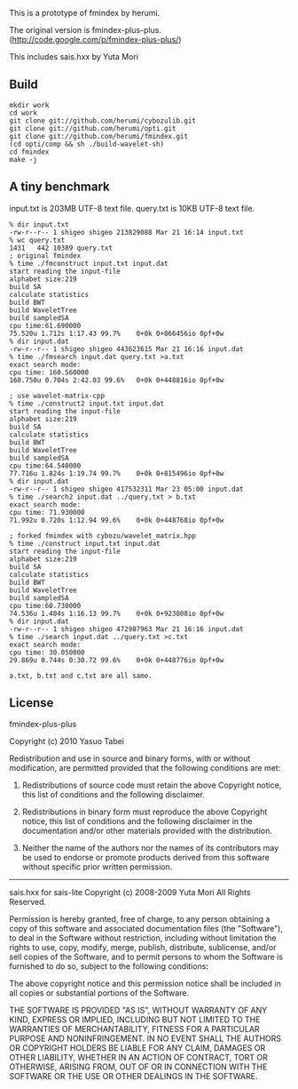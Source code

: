
This is a prototype of fmindex by herumi.

The original version is fmindex-plus-plus.
(http://code.google.com/p/fmindex-plus-plus/)

This includes sais.hxx by Yuta Mori

Build
-------------

    mkdir work
    cd work
    git clone git://github.com/herumi/cybozulib.git
    git clone git://github.com/herumi/opti.git
    git clone git://github.com/herumi/fmindex.git
    (cd opti/comp && sh ./build-wavelet-sh)
    cd fmindex
    make -j


A tiny benchmark
-------------
input.txt is 203MB UTF-8 text file.
query.txt is 10KB UTF-8 text file.

    % dir input.txt
    -rw-r--r-- 1 shigeo shigeo 213829088 Mar 21 16:14 input.txt
    % wc query.txt
    1431   442 10389 query.txt
    ; original fmindex
    % time ./fmconstruct input.txt input.dat
    start reading the input-file
    alphabet size:219
    build SA
    calculate statistics
    build BWT
    build WaveletTree
    build sampledSA
    cpu time:61.690000
    75.520u 1.712s 1:17.43 99.7%    0+0k 0+866456io 0pf+0w
    % dir input.dat
    -rw-r--r-- 1 shigeo shigeo 443623615 Mar 21 16:16 input.dat
    % time ./fmsearch input.dat query.txt >a.txt
    exact search mode:
    cpu time: 160.560000
    160.750u 0.704s 2:42.03 99.6%   0+0k 0+448816io 0pf+0w

    ; use wavelet-matrix-cpp
    % time ./construct2 input.txt input.dat
    start reading the input-file
    alphabet size:219
    build SA
    calculate statistics
    build BWT
    build WaveletTree
    build sampledSA
    cpu time:64.540000
    77.716u 1.824s 1:19.74 99.7%    0+0k 0+815496io 0pf+0w
    % dir input.dat
    -rw-r--r-- 1 shigeo shigeo 417532311 Mar 23 05:00 input.dat
    % time ./search2 input.dat ../query.txt > b.txt
    exact search mode:
    cpu time: 71.930000
    71.992u 0.720s 1:12.94 99.6%    0+0k 0+448768io 0pf+0w

    ; forked fmindex with cybozu/wavelet_matrix.hpp
    % time ./construct input.txt input.dat
    start reading the input-file
    alphabet size:219
    build SA
    calculate statistics
    build BWT
    build WaveletTree
    build sampledSA
    cpu time:60.730000
    74.536u 1.404s 1:16.13 99.7%    0+0k 0+923808io 0pf+0w
    % dir input.dat
    -rw-r--r-- 1 shigeo shigeo 472987963 Mar 21 16:16 input.dat
    % time ./search input.dat ../query.txt >c.txt
    exact search mode:
    cpu time: 30.050000
    29.869u 0.744s 0:30.72 99.6%    0+0k 0+448776io 0pf+0w

    a.txt, b.txt and c.txt are all same.

License
--------------------------------------------------------------------
fmindex-plus-plus

Copyright (c) 2010 Yasuo Tabei

Redistribution and use in source and binary forms, with or without
modification, are permitted provided that the following conditions
are met:

1. Redistributions of source code must retain the above Copyright
   notice, this list of conditions and the following disclaimer.

2. Redistributions in binary form must reproduce the above Copyright
   notice, this list of conditions and the following disclaimer in the
   documentation and/or other materials provided with the distribution.

3. Neither the name of the authors nor the names of its contributors
   may be used to endorse or promote products derived from this
   software without specific prior written permission.

--------------------------------------------------------------------
sais.hxx for sais-lite
Copyright (c) 2008-2009 Yuta Mori All Rights Reserved.

Permission is hereby granted, free of charge, to any person
obtaining a copy of this software and associated documentation
files (the "Software"), to deal in the Software without
restriction, including without limitation the rights to use,
copy, modify, merge, publish, distribute, sublicense, and/or sell
copies of the Software, and to permit persons to whom the
Software is furnished to do so, subject to the following
conditions:

The above copyright notice and this permission notice shall be
included in all copies or substantial portions of the Software.

THE SOFTWARE IS PROVIDED "AS IS", WITHOUT WARRANTY OF ANY KIND,
EXPRESS OR IMPLIED, INCLUDING BUT NOT LIMITED TO THE WARRANTIES
OF MERCHANTABILITY, FITNESS FOR A PARTICULAR PURPOSE AND
NONINFRINGEMENT. IN NO EVENT SHALL THE AUTHORS OR COPYRIGHT
HOLDERS BE LIABLE FOR ANY CLAIM, DAMAGES OR OTHER LIABILITY,
WHETHER IN AN ACTION OF CONTRACT, TORT OR OTHERWISE, ARISING
FROM, OUT OF OR IN CONNECTION WITH THE SOFTWARE OR THE USE OR
OTHER DEALINGS IN THE SOFTWARE.

